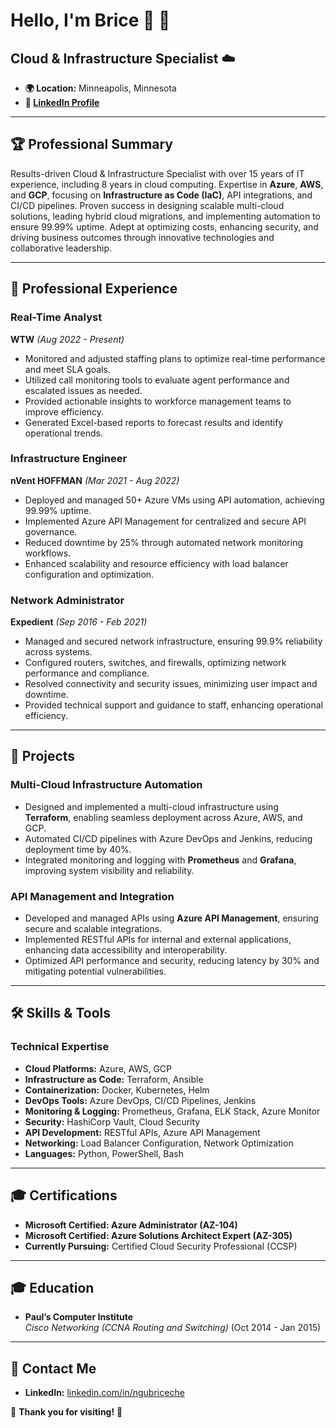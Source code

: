 # Hello, I'm Brice 👋 🚀

## Cloud & Infrastructure Specialist ☁️

- **🌍 Location:** Minneapolis, Minnesota  
- **🔗 [LinkedIn Profile](https://linkedin.com/in/ngubriceche)**  

---

## 🏆 Professional Summary

Results-driven Cloud & Infrastructure Specialist with over 15 years of IT experience, including 8 years in cloud computing. Expertise in **Azure**, **AWS**, and **GCP**, focusing on **Infrastructure as Code (IaC)**, API integrations, and CI/CD pipelines. Proven success in designing scalable multi-cloud solutions, leading hybrid cloud migrations, and implementing automation to ensure 99.99% uptime. Adept at optimizing costs, enhancing security, and driving business outcomes through innovative technologies and collaborative leadership.

---

## 💼 Professional Experience

### **Real-Time Analyst**  
**WTW** *(Aug 2022 - Present)*  
- Monitored and adjusted staffing plans to optimize real-time performance and meet SLA goals.  
- Utilized call monitoring tools to evaluate agent performance and escalated issues as needed.  
- Provided actionable insights to workforce management teams to improve efficiency.  
- Generated Excel-based reports to forecast results and identify operational trends.

### **Infrastructure Engineer**  
**nVent HOFFMAN** *(Mar 2021 - Aug 2022)*  
- Deployed and managed 50+ Azure VMs using API automation, achieving 99.99% uptime.  
- Implemented Azure API Management for centralized and secure API governance.  
- Reduced downtime by 25% through automated network monitoring workflows.  
- Enhanced scalability and resource efficiency with load balancer configuration and optimization.

### **Network Administrator**  
**Expedient** *(Sep 2016 - Feb 2021)*  
- Managed and secured network infrastructure, ensuring 99.9% reliability across systems.  
- Configured routers, switches, and firewalls, optimizing network performance and compliance.  
- Resolved connectivity and security issues, minimizing user impact and downtime.  
- Provided technical support and guidance to staff, enhancing operational efficiency.

---

## 🚀 Projects

### **Multi-Cloud Infrastructure Automation**  
- Designed and implemented a multi-cloud infrastructure using **Terraform**, enabling seamless deployment across Azure, AWS, and GCP.  
- Automated CI/CD pipelines with Azure DevOps and Jenkins, reducing deployment time by 40%.  
- Integrated monitoring and logging with **Prometheus** and **Grafana**, improving system visibility and reliability.

### **API Management and Integration**  
- Developed and managed APIs using **Azure API Management**, ensuring secure and scalable integrations.  
- Implemented RESTful APIs for internal and external applications, enhancing data accessibility and interoperability.  
- Optimized API performance and security, reducing latency by 30% and mitigating potential vulnerabilities.

---

## 🛠️ Skills & Tools

### **Technical Expertise**
- **Cloud Platforms:** Azure, AWS, GCP  
- **Infrastructure as Code:** Terraform, Ansible  
- **Containerization:** Docker, Kubernetes, Helm  
- **DevOps Tools:** Azure DevOps, CI/CD Pipelines, Jenkins  
- **Monitoring & Logging:** Prometheus, Grafana, ELK Stack, Azure Monitor  
- **Security:** HashiCorp Vault, Cloud Security  
- **API Development:** RESTful APIs, Azure API Management  
- **Networking:** Load Balancer Configuration, Network Optimization  
- **Languages:** Python, PowerShell, Bash

---

## 🎓 Certifications
- **Microsoft Certified: Azure Administrator (AZ-104)**  
- **Microsoft Certified: Azure Solutions Architect Expert (AZ-305)**  
- **Currently Pursuing:** Certified Cloud Security Professional (CCSP)

---

## 🎓 Education
- **Paul’s Computer Institute**  
  *Cisco Networking (CCNA Routing and Switching)* (Oct 2014 - Jan 2015)  

---

## 📧 Contact Me  
- **LinkedIn:** [linkedin.com/in/ngubriceche](https://linkedin.com/in/ngubriceche)

🌟 **Thank you for visiting!** 🌟
